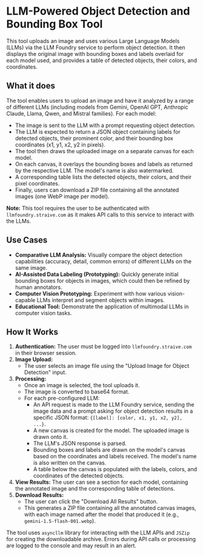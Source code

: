 # LLM-Powered Object Detection and Bounding Box Tool

This tool uploads an image and uses various Large Language Models (LLMs) via the LLM Foundry service to perform object detection. It then displays the original image with bounding boxes and labels overlaid for each model used, and provides a table of detected objects, their colors, and coordinates.

## What it does

The tool enables users to upload an image and have it analyzed by a range of different LLMs (including models from Gemini, OpenAI GPT, Anthropic Claude, Llama, Qwen, and Mistral families). For each model:

- The image is sent to the LLM with a prompt requesting object detection.
- The LLM is expected to return a JSON object containing labels for detected objects, their prominent color, and their bounding box coordinates (x1, y1, x2, y2 in pixels).
- The tool then draws the uploaded image on a separate canvas for each model.
- On each canvas, it overlays the bounding boxes and labels as returned by the respective LLM. The model's name is also watermarked.
- A corresponding table lists the detected objects, their colors, and their pixel coordinates.
- Finally, users can download a ZIP file containing all the annotated images (one WebP image per model).

**Note:** This tool requires the user to be authenticated with `llmfoundry.straive.com` as it makes API calls to this service to interact with the LLMs.

## Use Cases

- **Comparative LLM Analysis:** Visually compare the object detection capabilities (accuracy, detail, common errors) of different LLMs on the same image.
- **AI-Assisted Data Labeling (Prototyping):** Quickly generate initial bounding boxes for objects in images, which could then be refined by human annotators.
- **Computer Vision Prototyping:** Experiment with how various vision-capable LLMs interpret and segment objects within images.
- **Educational Tool:** Demonstrate the application of multimodal LLMs in computer vision tasks.

## How It Works

1.  **Authentication:** The user must be logged into `llmfoundry.straive.com` in their browser session.
2.  **Image Upload:**
    - The user selects an image file using the "Upload Image for Object Detection" input.
3.  **Processing:**
    - Once an image is selected, the tool uploads it.
    - The image is converted to base64 format.
    - For each pre-configured LLM:
      - An API request is made to the LLM Foundry service, sending the image data and a prompt asking for object detection results in a specific JSON format: `{[label]: [color, x1, y1, x2, y2], ...}`.
      - A new canvas is created for the model. The uploaded image is drawn onto it.
      - The LLM's JSON response is parsed.
      - Bounding boxes and labels are drawn on the model's canvas based on the coordinates and labels received. The model's name is also written on the canvas.
      - A table below the canvas is populated with the labels, colors, and coordinates of the detected objects.
4.  **View Results:** The user can see a section for each model, containing the annotated image and the corresponding table of detections.
5.  **Download Results:**
    - The user can click the "Download All Results" button.
    - This generates a ZIP file containing all the annotated canvas images, with each image named after the model that produced it (e.g., `gemini-1.5-flash-001.webp`).

The tool uses `asyncllm` library for interacting with the LLM APIs and `JSZip` for creating the downloadable archive. Errors during API calls or processing are logged to the console and may result in an alert.
